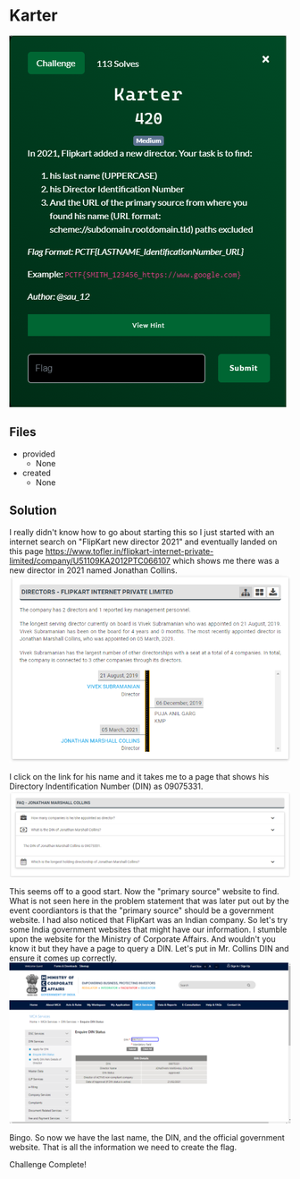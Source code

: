 # Karter
![](images/problem.PNG)

## Files
- provided
    - None
- created
    - None

## Solution
I really didn't know how to go about starting this so I just started with an internet search on "FlipKart new director 2021" and eventually landed on this page https://www.tofler.in/flipkart-internet-private-limited/company/U51109KA2012PTC066107 which shows me there was a new director in 2021 named Jonathan Collins.
![](images/ss_00.PNG)

I click on the link for his name and it takes me to a page that shows his Directory Indentification Number (DIN) as 09075331.
![](images/ss_01.PNG)

This seems off to a good start.  Now the "primary source" website to find.  What is not seen here in the problem statement that was later put out by the event coordiantors is that the "primary source" should be a government website.  I had also noticed that FlipKart was an Indian company.  So let's try some India government websites that might have our information.  I stumble upon the website for the Ministry of Corporate Affairs.  And wouldn't you know it but they have a page to query a DIN.  Let's put in Mr. Collins DIN and ensure it comes up correctly.
![](images/ss_02.PNG)

Bingo.  So now we have the last name, the DIN, and the official government website.  That is all the information we need to create the flag.

Challenge Complete!

